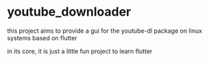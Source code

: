 # youtube_downloader

this project aims to provide a gui for the youtube-dl package on linux systems based on flutter

in its core, it is just a little fun project to learn flutter
